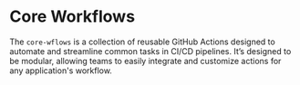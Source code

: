 # Core Workflows

The `core-wflows` is a collection of reusable GitHub Actions designed to automate and streamline common tasks in CI/CD pipelines. 
It’s designed to be modular, allowing teams to easily integrate and customize actions for any application's workflow.
